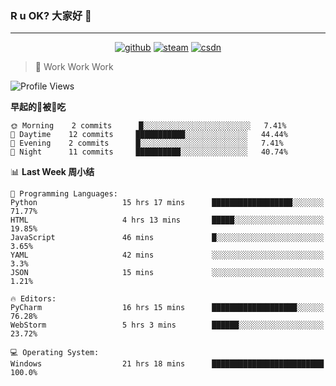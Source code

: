 ### R u OK? 大家好 👋

___

<p align="center">
  <a href="https://bigkjp97.github.io/"><img src="https://img.shields.io/badge/-GitPage-lightgrey" alt="github"></a>
  <a href="https://steamcommunity.com/id/bigkjp/"><img src="https://img.shields.io/badge/-Steam-black" alt="steam"></a>
  <a href="https://blog.csdn.net/qq_38986088"><img src="https://img.shields.io/badge/CSDN-cf000e" alt="csdn"></a>
</p>

> 🧟 Work Work Work

<!--START_SECTION:kjp readme-->
![Profile Views](http://img.shields.io/badge/Mi%20Amigos%E2%99%82%EF%B8%8F-5-ff69b4)

**早起的🐛被🐤吃** 

```text
🌞 Morning    2 commits      █░░░░░░░░░░░░░░░░░░░░░░░░   7.41% 
🌆 Daytime    12 commits     ███████████░░░░░░░░░░░░░░   44.44% 
🌃 Evening    2 commits      █░░░░░░░░░░░░░░░░░░░░░░░░   7.41% 
🌙 Night      11 commits     ██████████░░░░░░░░░░░░░░░   40.74%

```


📊 **Last Week 周小结** 

```text
💬 Programming Languages: 
Python                   15 hrs 17 mins      ██████████████████░░░░░░░   71.77% 
HTML                     4 hrs 13 mins       █████░░░░░░░░░░░░░░░░░░░░   19.85% 
JavaScript               46 mins             █░░░░░░░░░░░░░░░░░░░░░░░░   3.65% 
YAML                     42 mins             ░░░░░░░░░░░░░░░░░░░░░░░░░   3.3% 
JSON                     15 mins             ░░░░░░░░░░░░░░░░░░░░░░░░░   1.21%

🔥 Editors: 
PyCharm                  16 hrs 15 mins      ███████████████████░░░░░░   76.28% 
WebStorm                 5 hrs 3 mins        ██████░░░░░░░░░░░░░░░░░░░   23.72%

💻 Operating System: 
Windows                  21 hrs 18 mins      █████████████████████████   100.0%

```


<!--END_SECTION:kjp readme-->

<!--
**bigkjp97/bigkjp97** is a ✨ _special_ ✨ repository because its `README.md` (this file) appears on your GitHub profile.

Here are some ideas to get you started:

- 🔭 I’m currently working on ...
- 🌱 I’m currently learning ...
- 👯 I’m looking to collaborate on ...
- 🤔 I’m looking for help with ...
- 💬 Ask me about ...
- 📫 How to reach me: ...
- 😄 Pronouns: ...
- ⚡ Fun fact: ... -->
